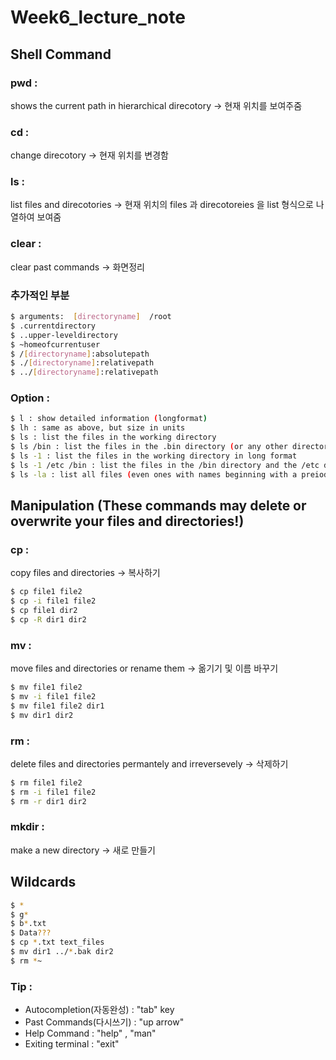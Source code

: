 # Week6_lecture_note

## Shell Command

### pwd : 
shows the current path in hierarchical direcotory → 현재 위치를 보여주줌
### cd :
change direcotory → 현재 위치를 변경함
### ls :
list files and direcotories → 현재 위치의 files 과 direcotoreies 을 list 형식으로 나열하여 보여줌
### clear :
clear past commands → 화면정리

### 추가적인 부분 
```sh
$ arguments:  [directoryname]  /root  
$ .currentdirectory  
$ ..upper-leveldirectory  
$ ~homeofcurrentuser 
$ /[directoryname]:absolutepath
$ ./[directoryname]:relativepath  
$ ../[directoryname]:relativepath
```

### Option :
```sh
$ l : show detailed information (longformat) 
$ lh : same as above, but size in units
$ ls : list the files in the working directory
$ ls /bin : list the files in the .bin directory (or any other directory)
$ ls -1 : list the files in the working directory in long format
$ ls -1 /etc /bin : list the files in the /bin directory and the /etc directory in long format
$ ls -la : list all files (even ones with names beginning with a preiod character, which are normally hidden) in the parent of the working directory in long format
```

## Manipulation (These commands may delete or overwrite your files and directories!)

### cp :
copy files and directories → 복사하기
```sh
$ cp file1 file2
$ cp -i file1 file2
$ cp file1 dir2
$ cp -R dir1 dir2
```
### mv :
move files and directories or rename them → 옮기기 및 이름 바꾸기
```sh
$ mv file1 file2
$ mv -i file1 file2
$ mv file1 file2 dir1
$ mv dir1 dir2
```
### rm :
delete files and directories permantely and irreversevely  → 삭제하기
```sh
$ rm file1 file2
$ rm -i file1 file2
$ rm -r dir1 dir2
```
### mkdir :
make a new directory → 새로 만들기

## Wildcards
```sh
$ *
$ g*
$ b*.txt
$ Data???
$ cp *.txt text_files
$ mv dir1 ../*.bak dir2
$ rm *~
```

### Tip :
- Autocompletion(자동완성) : "tab" key
- Past Commands(다시쓰기) : "up arrow"
- Help Command : "help" , "man"
- Exiting terminal : "exit"

